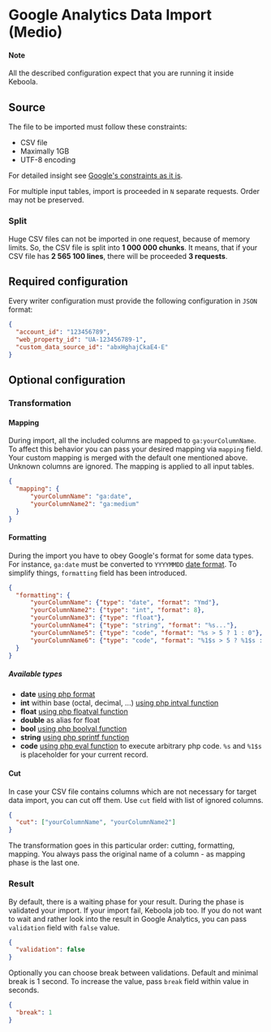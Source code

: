 # Google Analytics Data Import (Medio)

#### Note
All the described configuration expect that you are running it inside Keboola.

## Source
The file to be imported must follow these constraints:
- CSV file
- Maximally 1GB
- UTF-8 encoding

For detailed insight see [Google's constraints as it is](https://developers.google.com/analytics/devguides/config/mgmt/v3/data-import#format_and_constraints).

For multiple input tables, import is proceeded in `N` separate requests. Order may not be preserved.

### Split
Huge CSV files can not be imported in one request, because of memory limits. So, the CSV file is split into **1 000 000 chunks**. It means, that if your CSV file has **2 565 100 lines**, there will be proceeded **3 requests**.

## Required configuration
Every writer configuration must provide the following configuration in `JSON` format:
```json
{
  "account_id": "123456789",
  "web_property_id": "UA-123456789-1",
  "custom_data_source_id": "abxHghajCkaE4-E"
}
```
## Optional configuration
### Transformation
#### Mapping
During import, all the included columns are mapped to `ga:yourColumnName`. To affect this behavior you can pass your desired mapping via `mapping` field.
Your custom mapping is merged with the default one mentioned above. Unknown columns are ignored. The mapping is applied to all input tables.

```json
{
  "mapping": {
      "yourColumnName": "ga:date",
      "yourColumnName2": "ga:medium"
  }
}
```
#### Formatting
During the import you have to obey Google's format for some data types. For instance, `ga:date` must be converted to `YYYYMMDD` [date format](https://developers.google.com/analytics/devguides/reporting/core/dimsmets#view=detail&group=time&jump=ga_date). To simplify things, `formatting` field has been introduced.
```json
{
  "formatting": {
      "yourColumnName": {"type": "date", "format": "Ymd"},
      "yourColumnName2": {"type": "int", "format": 8},
      "yourColumnName3": {"type": "float"},
      "yourColumnName4": {"type": "string", "format": "%s..."},
      "yourColumnName5": {"type": "code", "format": "%s > 5 ? 1 : 0"},
      "yourColumnName6": {"type": "code", "format": "%1$s > 5 ? %1$s : 0"}
  }
}
```
##### Available types
- **date** [using php format](https://secure.php.net/manual/en/function.date.php)
- **int** within base (octal, decimal, ...) [using php intval function](https://secure.php.net/manual/en/function.intval.php)
- **float** [using php floatval function](https://secure.php.net/manual/en/function.floatval.php)
- **double** as alias for float
- **bool** [using php boolval function](https://secure.php.net/manual/en/function.boolval.php)
- **string** [using php sprintf function](https://secure.php.net/manual/en/function.sprintf.php)
- **code** [using php eval function](https://secure.php.net/manual/en/function.eval.php) to execute arbitrary php code. `%s` and `%1$s` is placeholder for your current record.

#### Cut
In case your CSV file contains columns which are not necessary for target data import, you can cut off them. Use `cut` field with list of ignored columns.
```json
{
  "cut": ["yourColumnName", "yourColumnName2"]
}
```

The transformation goes in this particular order: cutting, formatting, mapping. You always pass the original name of a column - as mapping phase is the last one.

### Result
By default, there is a waiting phase for your result. During the phase is validated your import.
If your import fail, Keboola job too.
If you do not want to wait and rather look into the result in Google Analytics, you can pass `validation` field with `false` value.
```json
{
  "validation": false
}
```
Optionally you can choose break between validations. Default and minimal break is 1 second. To increase the value,
pass `break` field within value in seconds.
```json
{
  "break": 1
}
```
